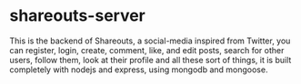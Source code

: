 # shareouts-server
This is the backend of Shareouts, a social-media inspired from Twitter, you can register, login, create, comment, like, and edit posts, search for other users,
follow them, look at their profile and all these sort of things, it is built completely with nodejs and express, using mongodb and mongoose.

